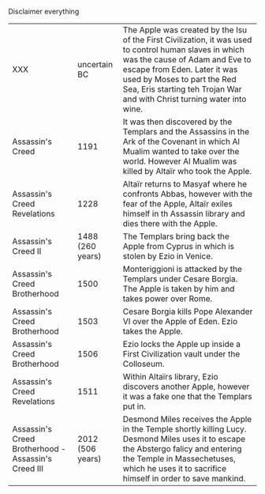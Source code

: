 Disclaimer everything 

||||
|---|---|---|
| XXX | uncertain BC | The Apple was created by the Isu of the First Civilization, it was used to control human slaves in which was the cause of Adam and Eve to escape from Eden. Later it was used by Moses to part the Red Sea, Eris starting teh Trojan War and with Christ turning water into wine. | 
| Assassin's Creed | 1191 | It was then discovered by the Templars and the Assassins in the Ark of the Covenant in which Al Mualim wanted to take over the world. However Al Mualim was killed by Altaïr who took the Apple. | 
| Assassin's Creed Revelations | 1228 | Altaïr returns to Masyaf where he confronts Abbas, however with the fear of the Apple, Altaïr exiles himself in th Assassin library and dies there with the Apple.| 
| Assassin's Creed II | 1488 (260 years) | The Templars bring back the Apple from Cyprus in which is stolen by Ezio in Venice. | 
| Assassin's Creed Brotherhood | 1500 | Monteriggioni is attacked by the Templars under Cesare Borgia. The Apple is taken by him and takes power over Rome. | 
| Assassin's Creed Brotherhood | 1503 | Cesare Borgia kills Pope Alexander VI over the Apple of Eden. Ezio takes the Apple. | 
| Assassin's Creed Brotherhood | 1506 | Ezio locks the Apple up inside a First Civilization vault under the Colloseum. | 
| Assassin's Creed Revelations | 1511 | Within Altaïrs library, Ezio discovers another Apple, however it was a fake one that the Templars put in. | 
| Assassin's Creed Brotherhood - Assassin's Creed III | 2012 (506 years)  | Desmond Miles receives the Apple in the Temple shortly killing Lucy. Desmond Miles uses it to escape the Abstergo falicy and entering the Temple in Massechetuses, which he uses it to sacrifice himself in order to save mankind. | 
